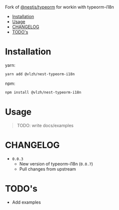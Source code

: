 Fork of [@nestjs/typeorm](https://www.npmjs.com/package/@nestjs/typeorm) for workin with typeorm-i18n

- [Installation](#Installation)
- [Usage](#Usage)
- [CHANGELOG](#CHANGELOG)
- [TODO's](#TODO's)

# Installation

yarn:

```bash
yarn add @vlzh/nest-typeorm-i18n
```

npm:

```bash
npm install @vlzh/nest-typeorm-i18n
```

# Usage

> TODO: write docs/examples

# CHANGELOG

- `0.0.3`
  - New version of typeorm-i18n (`0.0.7`)
  - Pull changes from upstream

# TODO's

- Add examples
